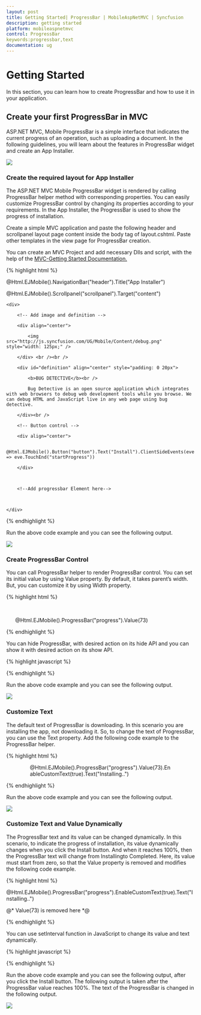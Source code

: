 ```yaml
---
layout: post
title: Getting Started| ProgressBar | MobileAspNetMVC | Syncfusion
description: getting started
platform: mobileaspnetmvc
control: ProgressBar
keywords:progressbar,text
documentation: ug
---
```


# Getting Started

In this section, you can learn how to create ProgressBar and how to use it in your application.

## Create your first ProgressBar in MVC

ASP.NET MVC, Mobile ProgressBar is a simple interface that indicates the current progress of an operation, such as uploading a document. In the following guidelines, you will learn about the features in ProgressBar widget and create an App Installer.

![](Getting-Started_images/Getting-Started_img1.png)



### Create the required layout for App Installer

The ASP.NET MVC Mobile ProgressBar widget is rendered by calling ProgressBar helper method with corresponding properties. You can easily customize ProgressBar control by changing its properties according to your requirements. In the App Installer, the ProgressBar is used to show the progress of installation. 

Create a simple MVC application and paste the following header and scrollpanel layout page content inside the body tag of layout.cshtml. Paste other templates in the view page for ProgressBar creation. 

You can create an MVC Project and add necessary Dlls and script, with the help of the [MVC-Getting Started Documentation.](http://help.syncfusion.com/aspnetmvc/captcha/getting-started#create-your-first-captcha-in-aspnet-mvc )


{% highlight html %}
<!-- Layout Page Content -->
<!-- header control -->
@Html.EJMobile().NavigationBar("header").Title("App Installer")

<!-- ScrollPanel -->
@Html.EJMobile().Scrollpanel("scrollpanel").Target("content")





<!-- View Page Content -->

<div id="content">

    <div>

        <!-- Add image and definition -->

        <div align="center">

            <img src="http://js.syncfusion.com/UG/Mobile/Content/debug.png" style="width: 125px;" />

        </div> <br /><br />

        <div id="definition" align="center" style="padding: 0 20px">

            <b>BUG DETECTIVE</b><br />

            Bug Detective is an open source application which integrates with web browsers to debug web development tools while you browse. We can debug HTML and JavaScript live in any web page using bug detective.

        </div><br />

        <!-- Button control -->

        <div align="center">

            @Html.EJMobile().Button("button").Text("Install").ClientSideEvents(eve => eve.TouchEnd("startProgress"))

        </div>



        <!--Add progressbar Element here-->



    </div>

</div>

{% endhighlight %}


Run the above code example and you can see the following output.

![](Getting-Started_images/Getting-Started_img2.png)



### Create ProgressBar Control

You can call ProgressBar helper to render ProgressBar control. You can set its initial value by using Value property. By default, it takes parent’s width. But, you can customize it by using Width property.

{% highlight html %}

 <!--ProgressBar control -->


      @Html.EJMobile().ProgressBar("progress").Value(73)


{% endhighlight %}

You can hide ProgressBar, with desired action on its hide API and you can show it with desired action on its show API.

{% highlight javascript %}

<script>

$(function () {

window.progressObject = $("#progress").data("ejmProgress"); // create object for progressbar

$("#progress").hide();//to hide progressbar at initialize

});

function startProgress(args) {

$(".e-m-btnwrapper").hide();//to hide button

$("#progress").show();// to show progressbar

}

</script>

{% endhighlight %}

Run the above code example and you can see the following output.

![](Getting-Started_images/Getting-Started_img3.png)



### Customize Text

The default text of ProgressBar is downloading. In this scenario you are installing the app, not downloading it. So, to change the text of ProgressBar, you can use the Text property. Add the following code example to the ProgressBar helper.

{% highlight html %}

<!-- Progressbar control -->

<div style="width: 75%; margin:auto;">

  @Html.EJMobile().ProgressBar("progress").Value(73).EnableCustomText(true).Text("Installing..")

 </div>

{% endhighlight %}

Run the above code example and you can see the following output.

![](Getting-Started_images/Getting-Started_img4.png)



### Customize Text and Value Dynamically

The ProgressBar text and its value can be changed dynamically. In this scenario, to indicate the progress of installation, its value dynamically changes when you click the Install button. And when it reaches 100%, then the ProgressBar text will change from Installingto Completed. Here, its value must start from zero, so that the Value property is removed and modifies the following code example.  

{% highlight html %}

<!-- Progressbar control -->



@Html.EJMobile().ProgressBar("progress").EnableCustomText(true).Text("Installing..")

@* Value(73) is removed here *@


{% endhighlight %}

You can use setInterval function in JavaScript to change its value and text dynamically.

{% highlight javascript %}

<script>

window.currValue = 0;

$(function () {

window.progressObject = $("#progress").data("ejmProgress"); // create object for progressbar

$("#progress").hide(); //to hide progressbar at starting

});

function startProgress(args) {

$(".e-m-btnwrapper").hide(); //to hide button

$("#progress").show(); // to show progressbar

window.timeInterval = setInterval(runProgress, 100); //set time intervel to repeat the process

}

function runProgress() {

progressObject.option("value", window.currValue); //set value for progress

var value = currValue++;

if (value == 100) {

progressObject.option("text", "Completed..."); // change the text when it reaches 100%

clearInterval(window.timeInterval); //to clear time interval

}

}

    </script>


{% endhighlight %}


Run the above code example and you can see the following output, after you click the Install button. The following output is taken after the ProgressBar value reaches 100%. The text of the ProgressBar is changed in the following output.	



![](Getting-Started_images/Getting-Started_img5.png)



